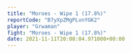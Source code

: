 ```yaml
---
title: "Moroes - Wipe 1 (17.8%)"
reportCode: "B7yXpZMgPLvnYGK2"
player: "Grwaman"
fight: "Moroes - Wipe 1 (17.8%)"
date: 2021-11-11T20:08:04.971000+00:00
---
```

